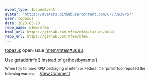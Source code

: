 ```yaml
---
event_type: IssuesEvent
avatar: "https://avatars.githubusercontent.com/u/77263945?"
user: topazus
date: 2023-05-20
repo_name: mfem/mfem
html_url: https://github.com/mfem/mfem/issues/3683
repo_url: https://github.com/mfem/mfem
---
```


<a href='https://github.com/topazus' target='_blank'>topazus</a> open issue <a href='https://github.com/mfem/mfem/issues/3683' target='_blank'>mfem/mfem#3683</a>.

<p>Use getaddrinfo() instead of gethostbyname()</p><small>When I try to make RPM packaging of mfem on Fedora, the rpmlint tool reported the following warning:...</small><a href='https://github.com/mfem/mfem/issues/3683' target='_blank'>View Comment</a>
